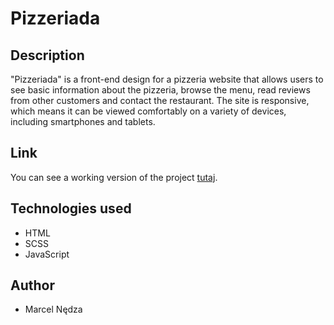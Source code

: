 # Pizzeriada

## Description

"Pizzeriada" is a front-end design for a pizzeria website that allows users to see basic information about the pizzeria, browse the menu, read reviews from other customers and contact the restaurant. The site is responsive, which means it can be viewed comfortably on a variety of devices, including smartphones and tablets.

## Link

You can see a working version of the project [tutaj](https://mnedza.github.io/Pizzeriada/).


## Technologies used

- HTML
- SCSS
- JavaScript

## Author

- Marcel Nędza
